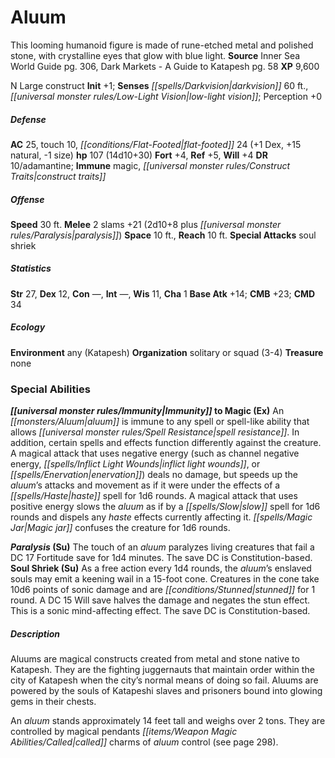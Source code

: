 ﻿---
cssclass: [monsters]
title1: Aluum
desc_short: This looming humanoid figure is made of rune-etched metal and polished
  stone, with crystalline eyes that glow with blue light.
title2: Aluum
CR: 10
sources:
- name: Inner Sea World Guide
  page: 306
  link: http://paizo.com/store/games/roleplayingGames/p/pathfinderRPG/paizo/pathfinderChronicles/v5748btpy8ief
- name: Dark Markets - A Guide to Katapesh
  page: 58
  link: http://paizo.com/store/downloads/pathfinder/pathfinderChronicles/35E/v5748btpy87ut
XP: 9600
alignment: N
size: Large
type: construct
initiative:
  bonus: 1
senses:
  darkvision: 60
  low-light vision: true
AC:
  AC: 25
  touch: 10
  flat_footed: 24
  components:
    dex: 1
    natural: 15
    size: -1
HP:
  HP: 107
  long: 14d10+30
saves:
  fort: 4
  ref: 5
  will: 4
DR:
- amount: 10
  weakness: adamantine
immunities:
- magic
- construct traits
speeds:
  base: 30
attacks:
  melee:
  - - text: 2 slams +21 (2d10+8 plus paralysis)
      entries:
      - - damage: 2d10+8
        - effect: paralysis
      count: 2
      attack: slams
      bonus:
      - 21
  special:
  - soul shriek
space: 10
reach: 10
ability_scores:
  STR: 27
  DEX: 12
  CON:
  INT:
  WIS: 11
  CHA: 1
BAB: 14
CMB: 23
CMD: 34
skills: {}
ecology:
  environment: any (Katapesh)
  organization: solitary or squad (3-4)
  treasure_type: none
special_abilities:
  Immunity to Magic (Ex): An aluum is immune to any spell or spell-like ability that
    allows spell resistance. In addition, certain spells and effects function differently
    against the creature. A magical attack that uses negative energy (such as channel
    negative energy, inflict light wounds, or enervation) deals no damage, but speeds
    up the aluum's attacks and movement as if it were under the effects of a haste
    spell for 1d6 rounds. A magical attack that uses positive energy slows the aluum
    as if by a slow spell for 1d6 rounds and dispels any haste effects currently affecting
    it. Magic jar confuses the creature for 1d6 rounds.
  Paralysis (Su): The touch of an aluum paralyzes living creatures that fail a DC
    17 Fortitude save for 1d4 minutes. The save DC is Constitution-based.
  Soul Shriek (Su): As a free action every 1d4 rounds, the aluum's enslaved souls
    may emit a keening wail in a 15-foot cone. Creatures in the cone take 10d6 points
    of sonic damage and are stunned for 1 round. A DC 15 Will save halves the damage
    and negates the stun effect. This is a sonic mind-affecting effect. The save DC
    is Constitution-based.
desc_long: |-
  Aluums are magical constructs created from metal and stone native to Katapesh. They are the fighting juggernauts that maintain order within the city of Katapesh when the city's normal means of doing so fail. Aluums are powered by the souls of Katapeshi slaves and prisoners bound into glowing gems in their chests.

  An aluum stands approximately 14 feet tall and weighs over 2 tons. They are controlled by magical pendants called charms of aluum control (see page 298).

---

# Aluum
This looming humanoid figure is made of rune-etched metal and polished stone, with crystalline eyes that glow with blue light.
**Source** Inner Sea World Guide pg. 306, Dark Markets - A Guide to Katapesh pg. 58
**XP** 9,600

N Large construct
**Init** +1; **Senses** _[[spells/Darkvision|darkvision]]_ 60 ft., _[[universal monster rules/Low-Light Vision|low-light vision]]_; Perception +0

##### Defense

**AC** 25, touch 10, _[[conditions/Flat-Footed|flat-footed]]_ 24 (+1 Dex, +15 natural, -1 size)
**hp** 107 (14d10+30)
**Fort** +4, **Ref** +5, **Will** +4
**DR** 10/adamantine; **Immune** magic, _[[universal monster rules/Construct Traits|construct traits]]_

##### Offense
**Speed** 30 ft.
**Melee** 2 slams +21 (2d10+8 plus _[[universal monster rules/Paralysis|paralysis]]_)
**Space** 10 ft., **Reach** 10 ft.
**Special Attacks** soul shriek

##### Statistics
**Str** 27, **Dex** 12, **Con** —, **Int** —, **Wis** 11, **Cha** 1
**Base Atk** +14; **CMB** +23; **CMD** 34

##### Ecology

**Environment** any (Katapesh)
**Organization** solitary or squad (3-4)
**Treasure** none

### Special Abilities

**_[[universal monster rules/Immunity|Immunity]]_ to Magic (Ex)** An _[[monsters/Aluum|aluum]]_ is immune to any spell or spell-like ability that allows _[[universal monster rules/Spell Resistance|spell resistance]]_. In addition, certain spells and effects function differently against the creature. A magical attack that uses negative energy (such as channel negative energy, _[[spells/Inflict Light Wounds|inflict light wounds]]_, or _[[spells/Enervation|enervation]]_) deals no damage, but speeds up the _aluum_’s attacks and movement as if it were under the effects of a _[[spells/Haste|haste]]_ spell for 1d6 rounds. A magical attack that uses positive energy slows the _aluum_ as if by a _[[spells/Slow|slow]]_ spell for 1d6 rounds and dispels any _haste_ effects currently affecting it. _[[spells/Magic Jar|Magic jar]]_ confuses the creature for 1d6 rounds.

**_Paralysis_ (Su)** The touch of an _aluum_ paralyzes living creatures that fail a DC 17 Fortitude save for 1d4 minutes. The save DC is Constitution-based.
**Soul Shriek (Su)** As a free action every 1d4 rounds, the _aluum_’s enslaved souls may emit a keening wail in a 15-foot cone. Creatures in the cone take 10d6 points of sonic damage and are _[[conditions/Stunned|stunned]]_ for 1 round. A DC 15 Will save halves the damage and negates the stun effect. This is a sonic mind-affecting effect. The save DC is Constitution-based.

##### Description

Aluums are magical constructs created from metal and stone native to Katapesh. They are the fighting juggernauts that maintain order within the city of Katapesh when the city’s normal means of doing so fail. Aluums are powered by the souls of Katapeshi slaves and prisoners bound into glowing gems in their chests.

An _aluum_ stands approximately 14 feet tall and weighs over 2 tons. They are controlled by magical pendants _[[items/Weapon Magic Abilities/Called|called]]_ charms of _aluum_ control (see page 298).